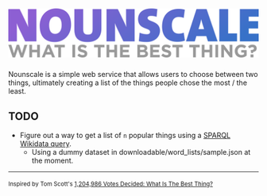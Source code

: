 # ![Nounscale — What is the best thing?](./public/images/wordmark-tagline.png)  

Nounscale is a simple web service that allows users to choose between two things, ultimately creating a list of the things people chose the most / the least.  
  
## TODO  
  
- Figure out a way to get a list of `n` popular things using a [SPARQL Wikidata query](https://query.wikidata.org/). 
    - Using a dummy dataset in downloadable/word_lists/sample.json at the moment.

---
  
<small>Inspired by Tom Scott's [1,204,986 Votes Decided: What Is The Best Thing?](https://www.youtube.com/watch?v=ALy6e7GbDRQ)</small>

